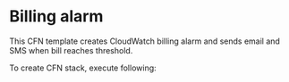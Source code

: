 # Billing alarm
This CFN template creates CloudWatch billing alarm and sends email and SMS when bill reaches threshold.

To create CFN stack, execute following:
```bash

```